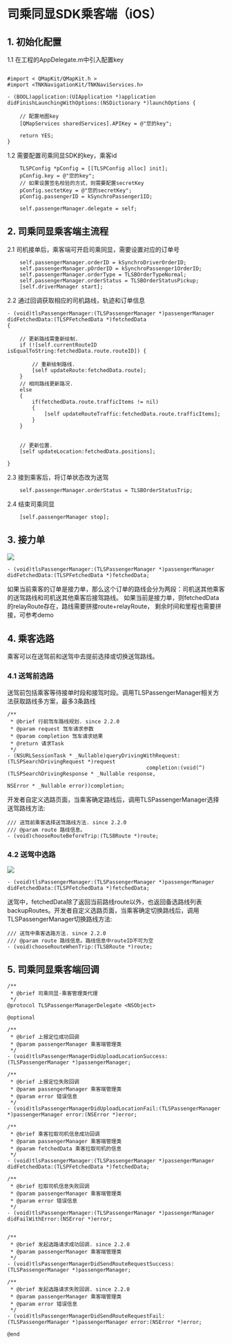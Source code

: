 # 司乘同显SDK乘客端（iOS）


## 1. 初始化配置

1.1 在工程的AppDelegate.m中引入配置key


```objc

#import < QMapKit/QMapKit.h >
#import <TNKNavigationKit/TNKNaviServices.h>

- (BOOL)application:(UIApplication *)application didFinishLaunchingWithOptions:(NSDictionary *)launchOptions {
    
    // 配置地图key
    [QMapServices sharedServices].APIKey = @"您的key";
    
    return YES;
}
```

1.2 需要配置司乘同显SDK的key，乘客id

```objc
    TLSPConfig *pConfig = [[TLSPConfig alloc] init];
    pConfig.key = @"您的key";
    // 如果设置签名校验的方式，则需要配置secretKey
    pConfig.sectetKey = @"您的secretKey"; 
    pConfig.passengerID = kSynchroPassenger1ID;
    
    self.passengerManager.delegate = self;
```


## 2. 司乘同显乘客端主流程

2.1 司机接单后，乘客端可开启司乘同显，需要设置对应的订单号

```objc
    self.passengerManager.orderID = kSynchroDriverOrderID;
    self.passengerManager.pOrderID = kSynchroPassenger1OrderID;
    self.passengerManager.orderType = TLSBOrderTypeNormal;
    self.passengerManager.orderStatus = TLSBOrderStatusPickup;
    [self.driverManager start];
```

2.2 通过回调获取相应的司机路线，轨迹和订单信息

```objc
- (void)tlsPassengerManager:(TLSPassengerManager *)passengerManager didFetchedData:(TLSPFetchedData *)fetchedData
{
    
    // 更新路线需重新绘制.
    if (![self.currentRouteID isEqualToString:fetchedData.route.routeID]) {
        
        // 重新绘制路线.
        [self updateRoute:fetchedData.route];
    }
    // 相同路线更新路况.
    else
    {
        if(fetchedData.route.trafficItems != nil)
        {
            [self updateRouteTraffic:fetchedData.route.trafficItems];
        }
    }
    
    
    // 更新位置.
    [self updateLocation:fetchedData.positions];
      
}

```

2.3 接到乘客后，将订单状态改为送驾

```objc
    self.passengerManager.orderStatus = TLSBOrderStatusTrip;
```

2.4 结束司乘同显

```objc
 	[self.passengerManager stop];
```

## 3. 接力单
![](../images/passenger_relayroute.png) 


```objc
- (void)tlsPassengerManager:(TLSPassengerManager *)passengerManager didFetchedData:(TLSPFetchedData *)fetchedData;
```

如果当前乘客的订单是接力单，那么这个订单的路线会分为两段：司机送其他乘客的送驾路线和司机送其他乘客后接驾路线。
如果当前是接力单，则fetchedData的relayRoute存在，路线需要拼接route+relayRoute， 剩余时间和里程也需要拼接，可参考demo

## 4. 乘客选路
乘客可以在送驾前和送驾中去提前选择或切换送驾路线。

### 4.1 送驾前选路
送驾前包括乘客等待接单时段和接驾时段。调用TLSPassengerManager相关方法获取路线多方案，最多3条路线

```objc
/**
 * @brief 行前驾车路线规划. since 2.2.0
 * @param request 驾车请求参数
 * @param completion 驾车请求结果
 * @return 请求Task
 */
- (NSURLSessionTask * _Nullable)queryDrivingWithRequest:(TLSPSearchDrivingRequest *)request
                                             completion:(void(^)(TLSPSearchDrivingResponse * _Nullable response,
                                                                 NSError * _Nullable error))completion;
```

开发者自定义选路页面，当乘客确定路线后，调用TLSPassengerManager选择送驾路线方法:

```objc
/// 送驾前乘客选择送驾路线方法. since 2.2.0
/// @param route 路线信息。
- (void)chooseRouteBeforeTrip:(TLSBRoute *)route;
```


### 4.2 送驾中选路
![](../images/passenger_chooseroute.gif) 

```objc
- (void)tlsPassengerManager:(TLSPassengerManager *)passengerManager didFetchedData:(TLSPFetchedData *)fetchedData;
```

送驾中，fetchedData除了返回当前路线route以外，也返回备选路线列表backupRoutes。开发者自定义选路页面，当乘客确定切换路线后，调用TLSPassengerManager切换路线方法:

```objc
/// 送驾中乘客选路方法. since 2.2.0
/// @param route 路线信息。路线信息中routeID不可为空
- (void)chooseRouteWhenTrip:(TLSBRoute *)route;
```


## 5. 司乘同显乘客端回调

```objc
/**
 * @brief 司乘同显-乘客管理类代理
 */
@protocol TLSPassengerManagerDelegate <NSObject>

@optional

/**
 * @brief 上报定位成功回调
 * @param passengerManager 乘客端管理类
 */
- (void)tlsPassengerManagerDidUploadLocationSuccess:(TLSPassengerManager *)passengerManager;

/**
 * @brief 上报定位失败回调
 * @param passengerManager 乘客端管理类
 * @param error 错误信息
 */
- (void)tlsPassengerManagerDidUploadLocationFail:(TLSPassengerManager *)passengerManager error:(NSError *)error;

/**
 * @brief 乘客拉取司机信息成功回调
 * @param passengerManager 乘客端管理类
 * @param fetchedData 乘客拉取司机的信息
 */
- (void)tlsPassengerManager:(TLSPassengerManager *)passengerManager didFetchedData:(TLSPFetchedData *)fetchedData;

/**
 * @brief 拉取司机信息失败回调
 * @param passengerManager 乘客端管理类
 * @param error 错误信息
 */
- (void)tlsPassengerManager:(TLSPassengerManager *)passengerManager didFailWithError:(NSError *)error;


/**
 * @brief 发起选路请求成功回调. since 2.2.0
 * @param passengerManager 乘客端管理类
 */
- (void)tlsPassengerManagerDidSendRouteRequestSuccess:(TLSPassengerManager *)passengerManager;

/**
 * @brief 发起选路请求失败回调. since 2.2.0
 * @param passengerManager 乘客端管理类
 * @param error 错误信息
 */
- (void)tlsPassengerManagerDidSendRouteRequestFail:(TLSPassengerManager *)passengerManager error:(NSError *)error;

@end
```

